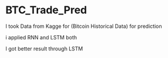 # BTC_Trade_Pred

 I took Data from Kagge for (Bitcoin Historical Data) for prediction
 
 i applied RNN and LSTM both
 
 I got better result through LSTM
